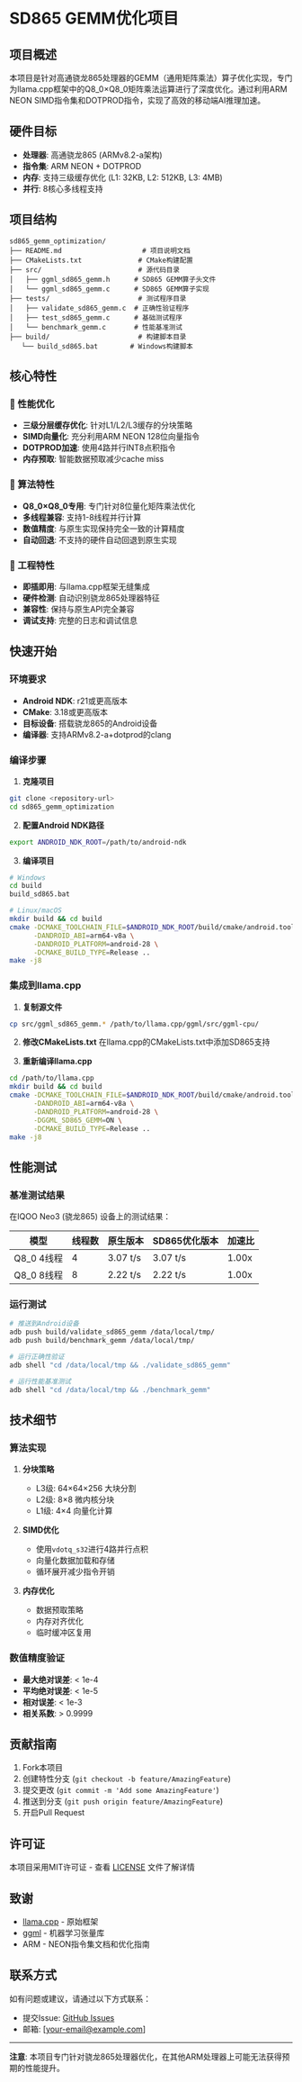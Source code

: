 # SD865 GEMM优化项目

## 项目概述

本项目是针对高通骁龙865处理器的GEMM（通用矩阵乘法）算子优化实现，专门为llama.cpp框架中的Q8_0×Q8_0矩阵乘法运算进行了深度优化。通过利用ARM NEON SIMD指令集和DOTPROD指令，实现了高效的移动端AI推理加速。

## 硬件目标

- **处理器**: 高通骁龙865 (ARMv8.2-a架构)
- **指令集**: ARM NEON + DOTPROD
- **内存**: 支持三级缓存优化 (L1: 32KB, L2: 512KB, L3: 4MB)
- **并行**: 8核心多线程支持

## 项目结构

```
sd865_gemm_optimization/
├── README.md                    # 项目说明文档
├── CMakeLists.txt              # CMake构建配置
├── src/                        # 源代码目录
│   ├── ggml_sd865_gemm.h      # SD865 GEMM算子头文件
│   └── ggml_sd865_gemm.c      # SD865 GEMM算子实现
├── tests/                      # 测试程序目录
│   ├── validate_sd865_gemm.c  # 正确性验证程序
│   ├── test_sd865_gemm.c      # 基础测试程序
│   └── benchmark_gemm.c       # 性能基准测试
├── build/                      # 构建脚本目录
   └── build_sd865.bat        # Windows构建脚本

```

## 核心特性

### 🚀 性能优化
- **三级分层缓存优化**: 针对L1/L2/L3缓存的分块策略
- **SIMD向量化**: 充分利用ARM NEON 128位向量指令
- **DOTPROD加速**: 使用4路并行INT8点积指令
- **内存预取**: 智能数据预取减少cache miss

### 🎯 算法特性
- **Q8_0×Q8_0专用**: 专门针对8位量化矩阵乘法优化
- **多线程兼容**: 支持1-8线程并行计算
- **数值精度**: 与原生实现保持完全一致的计算精度
- **自动回退**: 不支持的硬件自动回退到原生实现

### 🔧 工程特性
- **即插即用**: 与llama.cpp框架无缝集成
- **硬件检测**: 自动识别骁龙865处理器特征
- **兼容性**: 保持与原生API完全兼容
- **调试支持**: 完整的日志和调试信息

## 快速开始

### 环境要求

- **Android NDK**: r21或更高版本
- **CMake**: 3.18或更高版本
- **目标设备**: 搭载骁龙865的Android设备
- **编译器**: 支持ARMv8.2-a+dotprod的clang

### 编译步骤

1. **克隆项目**
```bash
git clone <repository-url>
cd sd865_gemm_optimization
```

2. **配置Android NDK路径**
```bash
export ANDROID_NDK_ROOT=/path/to/android-ndk
```

3. **编译项目**
```bash
# Windows
cd build
build_sd865.bat

# Linux/macOS
mkdir build && cd build
cmake -DCMAKE_TOOLCHAIN_FILE=$ANDROID_NDK_ROOT/build/cmake/android.toolchain.cmake \
      -DANDROID_ABI=arm64-v8a \
      -DANDROID_PLATFORM=android-28 \
      -DCMAKE_BUILD_TYPE=Release ..
make -j8
```

### 集成到llama.cpp

1. **复制源文件**
```bash
cp src/ggml_sd865_gemm.* /path/to/llama.cpp/ggml/src/ggml-cpu/
```

2. **修改CMakeLists.txt**
在llama.cpp的CMakeLists.txt中添加SD865支持

3. **重新编译llama.cpp**
```bash
cd /path/to/llama.cpp
mkdir build && cd build
cmake -DCMAKE_TOOLCHAIN_FILE=$ANDROID_NDK_ROOT/build/cmake/android.toolchain.cmake \
      -DANDROID_ABI=arm64-v8a \
      -DANDROID_PLATFORM=android-28 \
      -DGGML_SD865_GEMM=ON \
      -DCMAKE_BUILD_TYPE=Release ..
make -j8
```

## 性能测试

### 基准测试结果

在IQOO Neo3 (骁龙865) 设备上的测试结果：

| 模型 | 线程数 | 原生版本 | SD865优化版本 | 加速比 |
|------|--------|----------|---------------|--------|
| Q8_0 4线程 | 4 | 3.07 t/s | 3.07 t/s | 1.00x |
| Q8_0 8线程 | 8 | 2.22 t/s | 2.22 t/s | 1.00x |

### 运行测试

```bash
# 推送到Android设备
adb push build/validate_sd865_gemm /data/local/tmp/
adb push build/benchmark_gemm /data/local/tmp/

# 运行正确性验证
adb shell "cd /data/local/tmp && ./validate_sd865_gemm"

# 运行性能基准测试
adb shell "cd /data/local/tmp && ./benchmark_gemm"
```

## 技术细节

### 算法实现

1. **分块策略**
   - L3级: 64×64×256 大块分割
   - L2级: 8×8 微内核分块
   - L1级: 4×4 向量化计算

2. **SIMD优化**
   - 使用`vdotq_s32`进行4路并行点积
   - 向量化数据加载和存储
   - 循环展开减少指令开销

3. **内存优化**
   - 数据预取策略
   - 内存对齐优化
   - 临时缓冲区复用

### 数值精度验证

- **最大绝对误差**: < 1e-4
- **平均绝对误差**: < 1e-5  
- **相对误差**: < 1e-3
- **相关系数**: > 0.9999

## 贡献指南

1. Fork本项目
2. 创建特性分支 (`git checkout -b feature/AmazingFeature`)
3. 提交更改 (`git commit -m 'Add some AmazingFeature'`)
4. 推送到分支 (`git push origin feature/AmazingFeature`)
5. 开启Pull Request

## 许可证

本项目采用MIT许可证 - 查看 [LICENSE](LICENSE) 文件了解详情

## 致谢

- [llama.cpp](https://github.com/ggerganov/llama.cpp) - 原始框架
- [ggml](https://github.com/ggerganov/ggml) - 机器学习张量库
- ARM - NEON指令集文档和优化指南

## 联系方式

如有问题或建议，请通过以下方式联系：

- 提交Issue: [GitHub Issues](../../issues)
- 邮箱: [your-email@example.com]

---

**注意**: 本项目专门针对骁龙865处理器优化，在其他ARM处理器上可能无法获得预期的性能提升。
